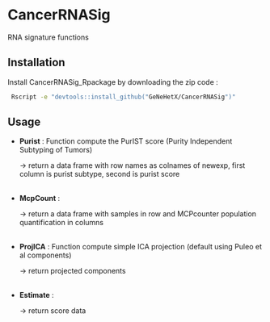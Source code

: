 # CancerRNASig
RNA signature functions

## Installation

Install CancerRNASig_Rpackage by downloading the zip code : 

```bash
 Rscript -e "devtools::install_github("GeNeHetX/CancerRNASig")"
```

## Usage

 * **Purist** : Function compute the PurIST score (Purity Independent Subtyping of Tumors)
 
    → return a data frame with row names as colnames of newexp, first column is purist subtype, second is purist score
<br></br>

 * **McpCount** : 

     → return a data frame with samples in row and MCPcounter population quantification in columns
 <br></br>    

 * **ProjICA** : Function compute simple ICA projection (default using Puleo et al components)

     → return projected components
 <br></br>    

 * **Estimate** : 
 
     → return score data
